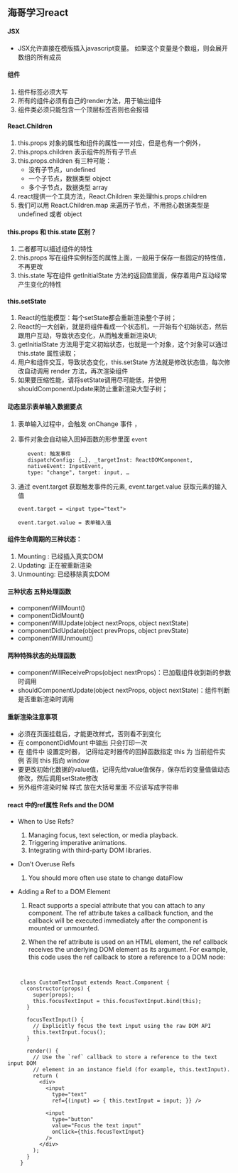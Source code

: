 ## 海哥学习react

#### JSX

* JSX允许直接在模版插入javascript变量。
    如果这个变量是个数组，则会展开数组的所有成员

#### 组件

1. 组件标签必须大写
2. 所有的组件必须有自己的render方法，用于输出组件
3. 组件类必须只能包含一个顶层标签否则也会报错

#### React.Children

1. this.props 对象的属性和组件的属性一一对应，但是也有一个例外，
2. this.props.children 表示组件的所有子节点
3. this.props.children 有三种可能：
     * 没有子节点，undefined
     * 一个子节点，数据类型 object
     * 多个子节点，数据类型 array
4. react提供一个工具方法，React.Children 来处理this.props.children
5. 我们可以用 React.Children.map 来遍历子节点，不用担心数据类型是undefined 或者 object
 
#### this.props 和 this.state 区别？
1. 二者都可以描述组件的特性
2. this.props 写在组件实例标签的属性上面，一般用于保存一些固定的特性值，不再更改
3. this.state 写在组件 getInitialState 方法的返回值里面，保存着用户互动经常产生变化的特性

#### this.setState
1. React的性能模型：每个setState都会重新渲染整个子树；
2. React的一大创新，就是将组件看成一个状态机，一开始有个初始状态，然后跟用户互动，导致状态变化，从而触发重新渲染UI;
3. getInitialState 方法用于定义初始状态，也就是一个对象，这个对象可以通过 this.state 属性读取；
4. 用户和组件交互，导致状态变化，this.setState 方法就是修改状态值，每次修改自动调用 render 方法，再次渲染组件
5. 如果要压缩性能，请将setState调用尽可能低，并使用shouldComponentUpdate来防止重新渲染大型子树；

#### 动态显示表单输入数据要点
1. 表单输入过程中，会触发 onChange 事件 ，
2. 事件对象会自动输入回掉函数的形参里面 `event`
     ```
        event: 触发事件
        dispatchConfig: {…}, _targetInst: ReactDOMComponent,
        nativeEvent: InputEvent,
        type: "change", target: input, …
     ```
3. 通过 event.target 获取触发事件的元素, event.target.value 获取元素的输入值

     `event.target = <input type="text">`
     
     `event.target.value = 表单输入值`


#### 组件生命周期的三种状态：
 1. Mounting : 已经插入真实DOM
 2. Updating: 正在被重新渲染
 3. Unmounting: 已经移除真实DOM
 
#### 三种状态 五种处理函数
 * componentWillMount()
 * componentDidMount()
 * componentWillUpdate(object nextProps, object nextState)
 * componentDidUpdate(object prevProps, object prevState)
 * componentWillUnmount()
 
#### 两种特殊状态的处理函数
 * componentWillReceiveProps(object nextProps)：已加载组件收到新的参数时调用
 * shouldComponentUpdate(object nextProps, object nextState)：组件判断是否重新渲染时调用
 
#### 重新渲染注意事项
 * 必须在页面挂载后，才能更改样式，否则看不到变化
 * 在 componentDidMount 中输出 只会打印一次
 * 在 组件中 设置定时器， 记得给定时器传的回掉函数指定 this 为 当前组件实例 否则 this 指向 window
 * 要更改初始化数据的value值，记得先给value值保存，保存后的变量值做动态修改，然后调用setState修改
 * 另外组件渲染时候 样式 放在大括号里面 不应该写成字符串

#### react 中的ref属性 Refs and the DOM

* When to Use Refs?
    1. Managing focus, text selection, or media playback.
    2. Triggering imperative animations.
    3. Integrating with third-party DOM libraries.
   
* Don’t Overuse Refs
    1. You should more often use state to change dataFlow

* Adding a Ref to a DOM Element
    1. React supports a special attribute that you can attach to any component. The ref attribute takes a callback function,
       and the callback will be executed immediately after the component is mounted or unmounted.
       
    2. When the ref attribute is used on an HTML element, the ref callback receives the underlying DOM element as its argument. 
        For example, this code uses the ref callback to store a reference to a DOM node:
 
 ```
 
 
     class CustomTextInput extends React.Component {
       constructor(props) {
         super(props);
         this.focusTextInput = this.focusTextInput.bind(this);
       }
     
       focusTextInput() {
         // Explicitly focus the text input using the raw DOM API
         this.textInput.focus();
       }
     
       render() {
         // Use the `ref` callback to store a reference to the text input DOM
         // element in an instance field (for example, this.textInput).
         return (
           <div>
             <input
               type="text"
               ref={(input) => { this.textInput = input; }} />
     
             <input
               type="button"
               value="Focus the text input"
               onClick={this.focusTextInput}
             />
           </div>
         );
       }
     }
 
 ```

 
 
 
 
 
 
 
 
 
 
 
 
 
 
 
 
 